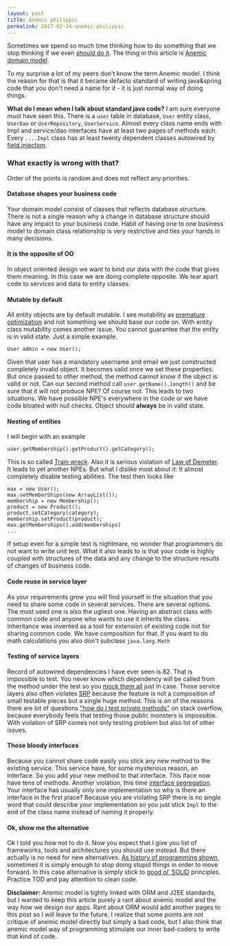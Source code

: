```yaml
---
layout: post
title: Anemic philippic
permalink: 2017-02-24-anemic-philippic
---
```

Sometimes we spend so much time thinking how to do something that we stop thinking if we even [should do it](https://www.youtube.com/watch?v=0Nz8YrCC9X8&t=1m54s). The thing in this article is [Anemic domain model](https://martinfowler.com/bliki/AnemicDomainModel.html).

To my surprise a lot of my peers don't know the term Anemic model. I think the reason for that is that it became defacto standard of writing java&spring code that you don't need a name for it - it is just normal way of doing things. 


**What do I mean when I talk about standard java code?**
I am sure everyone must have seen this. There is a `user` table in database, `User` entity class, `UserDao` or `UserRepository`, `UserService`. Almost every class name ends with Impl and service/dao interfaces have at least two pages of methods each. Every `....Impl` class has at least twenty dependent classes autowired by [field injection](http://dominikmostek.cz/2016-02-07-dependency-misinjection). 


### What exactly is wrong with that?
Order of the points is random and does not reflect any priorities.

#### Database shapes your business code
Your domain model consist of classes that reflects database structure. There is not a single reason why a change in database structure should have any impact to your business code. Habit of having one to one business model to domain class relationship is very restrictive and ties your hands in many decisions.

#### It is the opposite of OO
In object oriented design we want to bind our data with the code that gives them meaning. In this case we are doing complete opposite. We tear apart code to services and data to entity classes. 

#### Mutable by default
All entity objects are by default mutable. I see mutability as [premature optimization](http://wiki.c2.com/?PrematureOptimization) and not something we should base our code on. With entity class mutability comes another issue. You cannot guarantee that the entity is in valid state. Just a simple example. 
```
User admin = new User();
```
Given that user has a mandatory username and email we just constructed completely invalid object. It becomes valid once we set these properties. But once passed to other method, the method cannot know if the object is valid or not. Can our second method call `user.getName().length()` and be sure that it will not produce NPE? Of course not. This leads to two situations. We have possible NPE's everywhere in the code or we have code bloated with null checks. Object should **always** be in valid state. 

#### Nesting of entities 
I will begin with an example
```
user.getMembership().getProduct().getCategory();
```
This is so called [Train wreck](http://wiki.c2.com/?TrainWreck). Also it is serious violation of [Law of Demeter](http://wiki.c2.com/?LawOfDemeter).
It leads to yet another NPEs. But what I dislike most about it: It almost completely disable testing abilities. The test then looks like

```
max = new User();
max.setMemberShips(new ArrayList());
membership = new Membership();
product = new Product();
product.setCategory(category);
membership.setProduct(product);
max.getMemberships().add(memberships)
...
```

If setup even for a simple test is nightmare, no wonder that programmers do not want to write unit test. 
What it also leads to is that your code is highly coupled with structures of the data and any change to the structure results of changes of business code. 

#### Code reuse in service layer
As your requirements grow you will find yourself in the situation that you need to share some code in several services. There are several options. The most used one is also the ugliest one. Having an abstract class with common code and anyone who wants to use it inherits the class. Inheritance was invented as a tool for extension of existing code not for sharing common code. We have composition for that. If you want to do math calculations you also don't subclass `java.lang.Math`

#### Testing of service layers
Record of autowired dependencies I have ever seen is 82. That is impossible to test. You never know which dependency will be called from the method under the test so you [mock them all](http://dominikmostek.cz/2016-02-07-dependency-misinjection) just in case. Those service layers also often violates [SRP](http://butunclebob.com/ArticleS.UncleBob.PrinciplesOfOod) because the feature is not a composition of small testable pieces but a single huge method. This is on of the reasons there are lot of questions ["how do I test private methods"](http://stackoverflow.com/search?q=test+private+methods) on stack overflow, because everybody feels that testing those public monsters is impossible. With violation of SRP comes not only testing problem but also lot of other issues. 

#### Those bloody interfaces
Because you cannot share code easily you stick any new method to the existing service. This service have, for some mysterious reason, an interface. So you add your new method to that interface. This iface now have tens of methods. Another violation, this time [interface segregation](http://butunclebob.com/ArticleS.UncleBob.PrinciplesOfOod). Your interface has usually only one implementation so why is there an interface in the first place? Because you are violating SRP there is no single word that could describe your implementation so you just stick `Impl` to the end of the class name instead of naming it properly.  

#### Ok, show me the alternative
Ok I told you how not to do it. Now you expect that I give you list of frameworks, tools and architectures you should use instead. But there actually is no need for new alternatives. [As history of programming shown](http://homepages.cwi.nl/~storm/teaching/reader/Dijkstra68.pdf), sometimes it is simply enough to stop doing stupid things in order to move forward. 
In this case alternative is simply stick to [good ol' SOLID](http://butunclebob.com/ArticleS.UncleBob.PrinciplesOfOod) principles. Practice TDD and pay attention to clean code.


**Disclaimer:** Anemic model is tightly linked with ORM and J2EE standards, but I wanted to keep this article purely a rant about anemic model and the way how we design our apps. Rant about ORM would add another pages to this post so I will leave to the future. I realize that some points are not critique of anemic model directly but simply a bad code, but I also think that anemic model way of programming stimulate our inner bad-coders to write that kind of code.